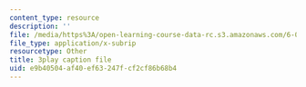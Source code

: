 ```yaml
---
content_type: resource
description: ''
file: /media/https%3A/open-learning-course-data-rc.s3.amazonaws.com/6-00sc-introduction-to-computer-science-and-programming-spring-2011/e9b40504af40ef63247fcf2cf86b68b4_FBpe3xFvPrQ.srt
file_type: application/x-subrip
resourcetype: Other
title: 3play caption file
uid: e9b40504-af40-ef63-247f-cf2cf86b68b4
---
```

